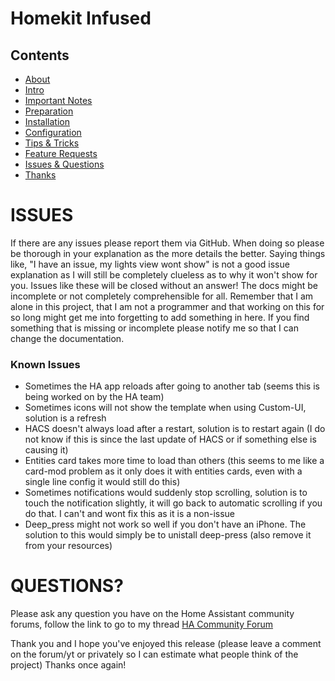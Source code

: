 # Homekit Infused

## Contents
- [About](index.md)
- [Intro](intro.md)
- [Important Notes](notes.md)
- [Preparation](preparation.md)
- [Installation](installation.md)
- [Configuration](configuration.md)
- [Tips & Tricks](tips.md)
- [Feature Requests](requests.md)
- [Issues & Questions](issues.md)
- [Thanks](thanks.md)

# ISSUES
If there are any issues please report them via GitHub. When doing so please be thorough in your explanation as the more details the better.
Saying things like, "I have an issue, my lights view wont show" is not a good issue explanation as I will still be completely clueless as to why it won't show for you. Issues like these will be closed without an answer!
The docs might be incomplete or not completely comprehensible for all. Remember that I am alone in this project, that I am not a programmer and that working on this for so long might get me into forgetting to add something in here. If you find something that is missing or incomplete please notify me so that I can change the documentation.

### Known Issues
  - Sometimes the HA app reloads after going to another tab (seems this is being worked on by the HA team)
  - Sometimes icons will not show the template when using Custom-UI, solution is a refresh
  - HACS doesn't always load after a restart, solution is to restart again (I do not know if this is since the last update of HACS or if something else is causing it)
  - Entities card takes more time to load than others (this seems to me like a card-mod problem as it only does it with entities cards, even with a single line config it would still do this)
  - Sometimes notifications would suddenly stop scrolling, solution is to touch the notification slightly, it will go back to automatic scrolling if you do that. I can't and wont fix this as it is a non-issue
  - Deep_press might not work so well if you don't have an iPhone. The solution to this would simply be to unistall deep-press (also remove it from your resources)

# QUESTIONS?

Please ask any question you have on the Home Assistant community forums, follow the link to go to my thread [HA Community Forum](https://community.home-assistant.io/t/homekit-infused-hki-v0-13-3-updated-07-01-2020-hki-preview-video-1-0a-online-now/117086)


Thank you and I hope you've enjoyed this release (please leave a comment on the forum/yt or privately so I can estimate what people think of the project)
Thanks once again!
